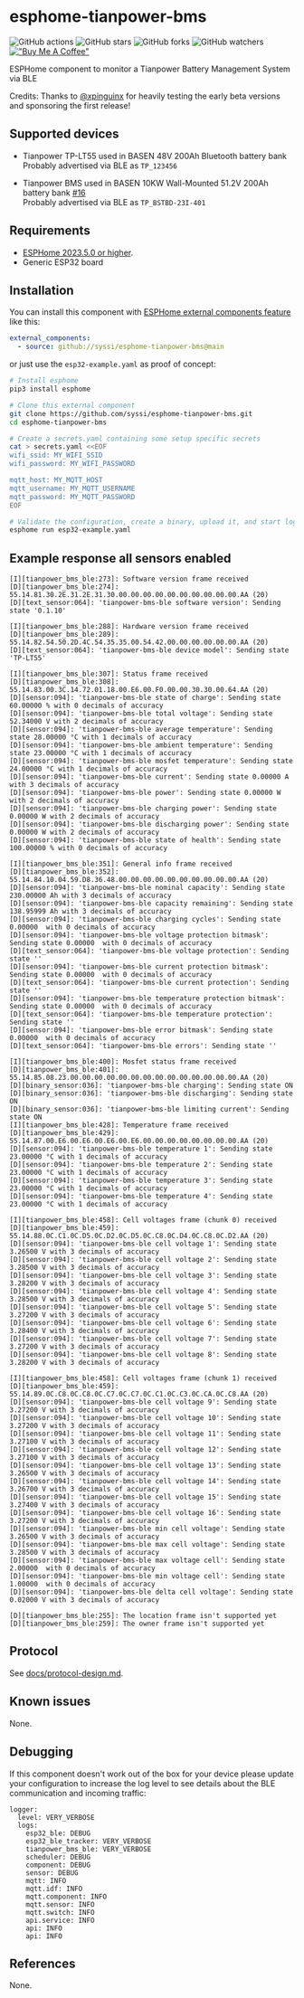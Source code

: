 # esphome-tianpower-bms

![GitHub actions](https://github.com/syssi/esphome-tianpower-bms/actions/workflows/ci.yaml/badge.svg)
![GitHub stars](https://img.shields.io/github/stars/syssi/esphome-tianpower-bms)
![GitHub forks](https://img.shields.io/github/forks/syssi/esphome-tianpower-bms)
![GitHub watchers](https://img.shields.io/github/watchers/syssi/esphome-tianpower-bms)
[!["Buy Me A Coffee"](https://img.shields.io/badge/buy%20me%20a%20coffee-donate-yellow.svg)](https://www.buymeacoffee.com/syssi)

ESPHome component to monitor a Tianpower Battery Management System via BLE

Credits: Thanks to [@xpinguinx](https://github.com/xpinguinx) for heavily testing the early beta versions and sponsoring the first release!

## Supported devices

* Tianpower TP-LT55 used in BASEN 48V 200Ah Bluetooth battery bank<br>
  Probably advertised via BLE as `TP_123456`

* Tianpower BMS used in BASEN 10KW Wall-Mounted 51.2V 200Ah battery bank [#16](https://github.com/syssi/esphome-tianpower-bms/issues/16) <br>
  Probably advertised via BLE as `TP_BSTBD-23I-401`

## Requirements

* [ESPHome 2023.5.0 or higher](https://github.com/esphome/esphome/releases).
* Generic ESP32 board

## Installation

You can install this component with [ESPHome external components feature](https://esphome.io/components/external_components.html) like this:
```yaml
external_components:
  - source: github://syssi/esphome-tianpower-bms@main
```

or just use the `esp32-example.yaml` as proof of concept:

```bash
# Install esphome
pip3 install esphome

# Clone this external component
git clone https://github.com/syssi/esphome-tianpower-bms.git
cd esphome-tianpower-bms

# Create a secrets.yaml containing some setup specific secrets
cat > secrets.yaml <<EOF
wifi_ssid: MY_WIFI_SSID
wifi_password: MY_WIFI_PASSWORD

mqtt_host: MY_MQTT_HOST
mqtt_username: MY_MQTT_USERNAME
mqtt_password: MY_MQTT_PASSWORD
EOF

# Validate the configuration, create a binary, upload it, and start logs
esphome run esp32-example.yaml

```

## Example response all sensors enabled

```
[I][tianpower_bms_ble:273]: Software version frame received
[D][tianpower_bms_ble:274]:   55.14.81.30.2E.31.2E.31.30.00.00.00.00.00.00.00.00.00.00.AA (20)
[D][text_sensor:064]: 'tianpower-bms-ble software version': Sending state '0.1.10'

[I][tianpower_bms_ble:288]: Hardware version frame received
[D][tianpower_bms_ble:289]:   55.14.82.54.50.2D.4C.54.35.35.00.54.42.00.00.00.00.00.00.AA (20)
[D][text_sensor:064]: 'tianpower-bms-ble device model': Sending state 'TP-LT55'

[I][tianpower_bms_ble:307]: Status frame received
[D][tianpower_bms_ble:308]:   55.14.83.00.3C.14.72.01.18.00.E6.00.F0.00.00.30.30.00.64.AA (20)
[D][sensor:094]: 'tianpower-bms-ble state of charge': Sending state 60.00000 % with 0 decimals of accuracy
[D][sensor:094]: 'tianpower-bms-ble total voltage': Sending state 52.34000 V with 2 decimals of accuracy
[D][sensor:094]: 'tianpower-bms-ble average temperature': Sending state 28.00000 °C with 1 decimals of accuracy
[D][sensor:094]: 'tianpower-bms-ble ambient temperature': Sending state 23.00000 °C with 1 decimals of accuracy
[D][sensor:094]: 'tianpower-bms-ble mosfet temperature': Sending state 24.00000 °C with 1 decimals of accuracy
[D][sensor:094]: 'tianpower-bms-ble current': Sending state 0.00000 A with 3 decimals of accuracy
[D][sensor:094]: 'tianpower-bms-ble power': Sending state 0.00000 W with 2 decimals of accuracy
[D][sensor:094]: 'tianpower-bms-ble charging power': Sending state 0.00000 W with 2 decimals of accuracy
[D][sensor:094]: 'tianpower-bms-ble discharging power': Sending state 0.00000 W with 2 decimals of accuracy
[D][sensor:094]: 'tianpower-bms-ble state of health': Sending state 100.00000 % with 0 decimals of accuracy

[I][tianpower_bms_ble:351]: General info frame received
[D][tianpower_bms_ble:352]:   55.14.84.10.04.59.D8.36.48.00.00.00.00.00.00.00.00.00.00.AA (20)
[D][sensor:094]: 'tianpower-bms-ble nominal capacity': Sending state 230.00000 Ah with 3 decimals of accuracy
[D][sensor:094]: 'tianpower-bms-ble capacity remaining': Sending state 138.95999 Ah with 3 decimals of accuracy
[D][sensor:094]: 'tianpower-bms-ble charging cycles': Sending state 0.00000  with 0 decimals of accuracy
[D][sensor:094]: 'tianpower-bms-ble voltage protection bitmask': Sending state 0.00000  with 0 decimals of accuracy
[D][text_sensor:064]: 'tianpower-bms-ble voltage protection': Sending state ''
[D][sensor:094]: 'tianpower-bms-ble current protection bitmask': Sending state 0.00000  with 0 decimals of accuracy
[D][text_sensor:064]: 'tianpower-bms-ble current protection': Sending state ''
[D][sensor:094]: 'tianpower-bms-ble temperature protection bitmask': Sending state 0.00000  with 0 decimals of accuracy
[D][text_sensor:064]: 'tianpower-bms-ble temperature protection': Sending state ''
[D][sensor:094]: 'tianpower-bms-ble error bitmask': Sending state 0.00000  with 0 decimals of accuracy
[D][text_sensor:064]: 'tianpower-bms-ble errors': Sending state ''

[I][tianpower_bms_ble:400]: Mosfet status frame received
[D][tianpower_bms_ble:401]:   55.14.85.08.23.00.00.00.00.00.00.00.00.00.00.00.00.00.00.AA (20)
[D][binary_sensor:036]: 'tianpower-bms-ble charging': Sending state ON
[D][binary_sensor:036]: 'tianpower-bms-ble discharging': Sending state ON
[D][binary_sensor:036]: 'tianpower-bms-ble limiting current': Sending state ON
[I][tianpower_bms_ble:428]: Temperature frame received
[D][tianpower_bms_ble:429]:   55.14.87.00.E6.00.E6.00.E6.00.E6.00.00.00.00.00.00.00.00.AA (20)
[D][sensor:094]: 'tianpower-bms-ble temperature 1': Sending state 23.00000 °C with 1 decimals of accuracy
[D][sensor:094]: 'tianpower-bms-ble temperature 2': Sending state 23.00000 °C with 1 decimals of accuracy
[D][sensor:094]: 'tianpower-bms-ble temperature 3': Sending state 23.00000 °C with 1 decimals of accuracy
[D][sensor:094]: 'tianpower-bms-ble temperature 4': Sending state 23.00000 °C with 1 decimals of accuracy

[I][tianpower_bms_ble:458]: Cell voltages frame (chunk 0) received
[D][tianpower_bms_ble:459]:   55.14.88.0C.C1.0C.D5.0C.D2.0C.D5.0C.C8.0C.D4.0C.C8.0C.D2.AA (20)
[D][sensor:094]: 'tianpower-bms-ble cell voltage 1': Sending state 3.26500 V with 3 decimals of accuracy
[D][sensor:094]: 'tianpower-bms-ble cell voltage 2': Sending state 3.28500 V with 3 decimals of accuracy
[D][sensor:094]: 'tianpower-bms-ble cell voltage 3': Sending state 3.28200 V with 3 decimals of accuracy
[D][sensor:094]: 'tianpower-bms-ble cell voltage 4': Sending state 3.28500 V with 3 decimals of accuracy
[D][sensor:094]: 'tianpower-bms-ble cell voltage 5': Sending state 3.27200 V with 3 decimals of accuracy
[D][sensor:094]: 'tianpower-bms-ble cell voltage 6': Sending state 3.28400 V with 3 decimals of accuracy
[D][sensor:094]: 'tianpower-bms-ble cell voltage 7': Sending state 3.27200 V with 3 decimals of accuracy
[D][sensor:094]: 'tianpower-bms-ble cell voltage 8': Sending state 3.28200 V with 3 decimals of accuracy

[I][tianpower_bms_ble:458]: Cell voltages frame (chunk 1) received
[D][tianpower_bms_ble:459]:   55.14.89.0C.C8.0C.C8.0C.C7.0C.C7.0C.C1.0C.C3.0C.CA.0C.C8.AA (20)
[D][sensor:094]: 'tianpower-bms-ble cell voltage 9': Sending state 3.27200 V with 3 decimals of accuracy
[D][sensor:094]: 'tianpower-bms-ble cell voltage 10': Sending state 3.27200 V with 3 decimals of accuracy
[D][sensor:094]: 'tianpower-bms-ble cell voltage 11': Sending state 3.27100 V with 3 decimals of accuracy
[D][sensor:094]: 'tianpower-bms-ble cell voltage 12': Sending state 3.27100 V with 3 decimals of accuracy
[D][sensor:094]: 'tianpower-bms-ble cell voltage 13': Sending state 3.26500 V with 3 decimals of accuracy
[D][sensor:094]: 'tianpower-bms-ble cell voltage 14': Sending state 3.26700 V with 3 decimals of accuracy
[D][sensor:094]: 'tianpower-bms-ble cell voltage 15': Sending state 3.27400 V with 3 decimals of accuracy
[D][sensor:094]: 'tianpower-bms-ble cell voltage 16': Sending state 3.27200 V with 3 decimals of accuracy
[D][sensor:094]: 'tianpower-bms-ble min cell voltage': Sending state 3.26500 V with 3 decimals of accuracy
[D][sensor:094]: 'tianpower-bms-ble max cell voltage': Sending state 3.28500 V with 3 decimals of accuracy
[D][sensor:094]: 'tianpower-bms-ble max voltage cell': Sending state 2.00000  with 0 decimals of accuracy
[D][sensor:094]: 'tianpower-bms-ble min voltage cell': Sending state 1.00000  with 0 decimals of accuracy
[D][sensor:094]: 'tianpower-bms-ble delta cell voltage': Sending state 0.02000 V with 3 decimals of accuracy

[D][tianpower_bms_ble:255]: The location frame isn't supported yet
[D][tianpower_bms_ble:259]: The owner frame isn't supported yet
```

## Protocol

See [docs/protocol-design.md](docs/protocol-design.md).

## Known issues

None.

## Debugging

If this component doesn't work out of the box for your device please update your configuration to increase the log level to see details about the BLE communication and incoming traffic:

```
logger:
  level: VERY_VERBOSE
  logs:
    esp32_ble: DEBUG
    esp32_ble_tracker: VERY_VERBOSE
    tianpower_bms_ble: VERY_VERBOSE
    scheduler: DEBUG
    component: DEBUG
    sensor: DEBUG
    mqtt: INFO
    mqtt.idf: INFO
    mqtt.component: INFO
    mqtt.sensor: INFO
    mqtt.switch: INFO
    api.service: INFO
    api: INFO
    api: INFO
```

## References

None.
